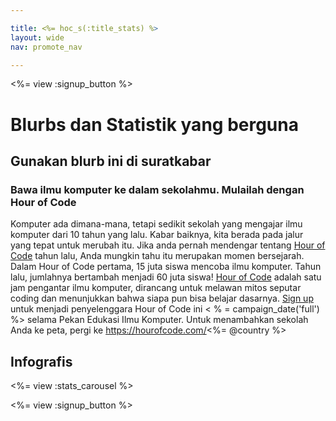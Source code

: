 ```yaml
---

title: <%= hoc_s(:title_stats) %>
layout: wide
nav: promote_nav

---
```


<%= view :signup_button %>

# Blurbs dan Statistik yang berguna

## Gunakan blurb ini di suratkabar

### Bawa ilmu komputer ke dalam sekolahmu. Mulailah dengan Hour of Code

Komputer ada dimana-mana, tetapi sedikit sekolah yang mengajar ilmu komputer dari 10 tahun yang lalu. Kabar baiknya, kita berada pada jalur yang tepat untuk merubah itu. Jika anda pernah mendengar tentang [Hour of Code](<%= resolve_url('/') %>) tahun lalu, Anda mungkin tahu itu merupakan momen bersejarah. Dalam Hour of Code pertama, 15 juta siswa mencoba ilmu komputer. Tahun lalu, jumlahnya bertambah menjadi 60 juta siswa! [Hour of Code](<%= resolve_url('/') %>) adalah satu jam pengantar ilmu komputer, dirancang untuk melawan mitos seputar coding dan menunjukkan bahwa siapa pun bisa belajar dasarnya. [Sign up](<%= resolve_url('/') %>) untuk menjadi penyelenggara Hour of Code ini < % = campaign_date('full') %> selama Pekan Edukasi Ilmu Komputer. Untuk menambahkan sekolah Anda ke peta, pergi ke https://hourofcode.com/<%= @country %>

## Infografis

<%= view :stats_carousel %>

<%= view :signup_button %>